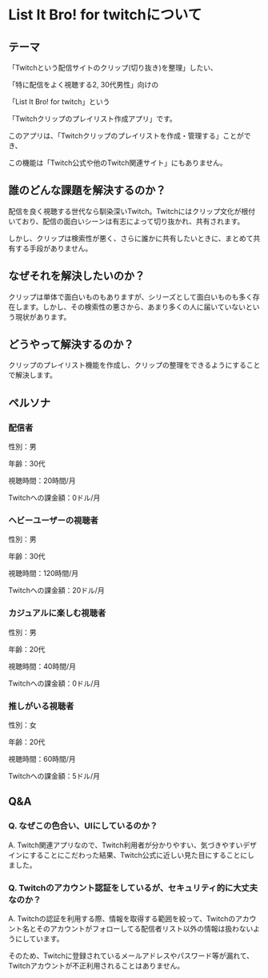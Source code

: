 # List It Bro! for twitchについて

## テーマ
「Twitchという配信サイトのクリップ(切り抜き)を整理」したい、

「特に配信をよく視聴する2, 30代男性」向けの

「List It Bro! for twitch」という

「Twitchクリップのプレイリスト作成アプリ」です。

このアプリは、「Twitchクリップのプレイリストを作成・管理する」ことができ、

この機能は「Twitch公式や他のTwitch関連サイト」にもありません。

## 誰のどんな課題を解決するのか？
配信を良く視聴する世代なら馴染深いTwitch。Twitchにはクリップ文化が根付いており、配信の面白いシーンは有志によって切り抜かれ、共有されます。

しかし、クリップは検索性が悪く、さらに誰かに共有したいときに、まとめて共有する手段がありません。

## なぜそれを解決したいのか？
クリップは単体で面白いものもありますが、シリーズとして面白いものも多く存在します。しかし、その検索性の悪さから、あまり多くの人に届いていないという現状があります。

## どうやって解決するのか？
クリップのプレイリスト機能を作成し、クリップの整理をできるようにすることで解決します。

## ペルソナ
### 配信者
性別：男

年齢：30代

視聴時間：20時間/月

Twitchへの課金額：0ドル/月

### ヘビーユーザーの視聴者
性別：男

年齢：30代

視聴時間：120時間/月

Twitchへの課金額：20ドル/月

### カジュアルに楽しむ視聴者
性別：男

年齢：20代

視聴時間：40時間/月

Twitchへの課金額：0ドル/月

### 推しがいる視聴者
性別：女

年齢：20代

視聴時間：60時間/月

Twitchへの課金額：5ドル/月

## Q&A
### Q. なぜこの色合い、UIにしているのか？
A. Twitch関連アプリなので、Twitch利用者が分かりやすい、気づきやすいデザインにすることにこだわった結果、Twitch公式に近しい見た目にすることにしました。

### Q. Twitchのアカウント認証をしているが、セキュリティ的に大丈夫なのか？
A. Twitchの認証を利用する際、情報を取得する範囲を絞って、Twitchのアカウント名とそのアカウントがフォローしてる配信者リスト以外の情報は扱わないようにしています。

そのため、Twitchに登録されているメールアドレスやパスワード等が漏れて、Twitchアカウントが不正利用されることはありません。